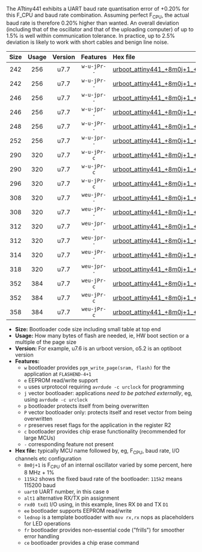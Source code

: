 The ATtiny441 exhibits a UART baud rate quantisation error of +0.20% for this F_CPU and baud rate combination. Assuming perfect F<sub>CPU</sub>, the actual baud rate is therefore 0.20% higher than wanted. An overall deviation (including that of the oscillator and that of the uploading computer) of up to 1.5% is well within communication tolerance. In practice, up to 2.5% deviation is likely to work with short cables and benign line noise.

|Size|Usage|Version|Features|Hex file|
|:-:|:-:|:-:|:-:|:--|
|242|256|u7.7|`w-u-jPr--`|[urboot_attiny441_+8m0j+1_++28k8_uart0_rxa2_txa1_lednop.hex](https://raw.githubusercontent.com/stefanrueger/urboot.hex/main/mcus/attiny441/internal_oscillator/fcpu_+8m0j+1/br_++28k8/urboot_attiny441_+8m0j+1_++28k8_uart0_rxa2_txa1_lednop.hex)|
|242|256|u7.7|`w-u-jPr--`|[urboot_attiny441_+8m0j+1_++28k8_uart1_rxa4_txa5_lednop.hex](https://raw.githubusercontent.com/stefanrueger/urboot.hex/main/mcus/attiny441/internal_oscillator/fcpu_+8m0j+1/br_++28k8/urboot_attiny441_+8m0j+1_++28k8_uart1_rxa4_txa5_lednop.hex)|
|246|256|u7.7|`w-u-jpr--`|[urboot_attiny441_+8m0j+1_++28k8_uart0_rxa2_txa1_lednop_fr.hex](https://raw.githubusercontent.com/stefanrueger/urboot.hex/main/mcus/attiny441/internal_oscillator/fcpu_+8m0j+1/br_++28k8/urboot_attiny441_+8m0j+1_++28k8_uart0_rxa2_txa1_lednop_fr.hex)|
|246|256|u7.7|`w-u-jpr--`|[urboot_attiny441_+8m0j+1_++28k8_uart1_rxa4_txa5_lednop_fr.hex](https://raw.githubusercontent.com/stefanrueger/urboot.hex/main/mcus/attiny441/internal_oscillator/fcpu_+8m0j+1/br_++28k8/urboot_attiny441_+8m0j+1_++28k8_uart1_rxa4_txa5_lednop_fr.hex)|
|248|256|u7.7|`w-u-jPr--`|[urboot_attiny441_+8m0j+1_++28k8_uart0_alt1_rxb2_txa7_lednop.hex](https://raw.githubusercontent.com/stefanrueger/urboot.hex/main/mcus/attiny441/internal_oscillator/fcpu_+8m0j+1/br_++28k8/urboot_attiny441_+8m0j+1_++28k8_uart0_alt1_rxb2_txa7_lednop.hex)|
|252|256|u7.7|`w-u-jpr--`|[urboot_attiny441_+8m0j+1_++28k8_uart0_alt1_rxb2_txa7_lednop_fr.hex](https://raw.githubusercontent.com/stefanrueger/urboot.hex/main/mcus/attiny441/internal_oscillator/fcpu_+8m0j+1/br_++28k8/urboot_attiny441_+8m0j+1_++28k8_uart0_alt1_rxb2_txa7_lednop_fr.hex)|
|290|320|u7.7|`w-u-jPr-c`|[urboot_attiny441_+8m0j+1_++28k8_uart0_rxa2_txa1_lednop_fr_ce.hex](https://raw.githubusercontent.com/stefanrueger/urboot.hex/main/mcus/attiny441/internal_oscillator/fcpu_+8m0j+1/br_++28k8/urboot_attiny441_+8m0j+1_++28k8_uart0_rxa2_txa1_lednop_fr_ce.hex)|
|290|320|u7.7|`w-u-jPr-c`|[urboot_attiny441_+8m0j+1_++28k8_uart1_rxa4_txa5_lednop_fr_ce.hex](https://raw.githubusercontent.com/stefanrueger/urboot.hex/main/mcus/attiny441/internal_oscillator/fcpu_+8m0j+1/br_++28k8/urboot_attiny441_+8m0j+1_++28k8_uart1_rxa4_txa5_lednop_fr_ce.hex)|
|296|320|u7.7|`w-u-jPr-c`|[urboot_attiny441_+8m0j+1_++28k8_uart0_alt1_rxb2_txa7_lednop_fr_ce.hex](https://raw.githubusercontent.com/stefanrueger/urboot.hex/main/mcus/attiny441/internal_oscillator/fcpu_+8m0j+1/br_++28k8/urboot_attiny441_+8m0j+1_++28k8_uart0_alt1_rxb2_txa7_lednop_fr_ce.hex)|
|308|320|u7.7|`weu-jPr--`|[urboot_attiny441_+8m0j+1_++28k8_uart0_rxa2_txa1_ee_lednop.hex](https://raw.githubusercontent.com/stefanrueger/urboot.hex/main/mcus/attiny441/internal_oscillator/fcpu_+8m0j+1/br_++28k8/urboot_attiny441_+8m0j+1_++28k8_uart0_rxa2_txa1_ee_lednop.hex)|
|308|320|u7.7|`weu-jPr--`|[urboot_attiny441_+8m0j+1_++28k8_uart1_rxa4_txa5_ee_lednop.hex](https://raw.githubusercontent.com/stefanrueger/urboot.hex/main/mcus/attiny441/internal_oscillator/fcpu_+8m0j+1/br_++28k8/urboot_attiny441_+8m0j+1_++28k8_uart1_rxa4_txa5_ee_lednop.hex)|
|312|320|u7.7|`weu-jpr--`|[urboot_attiny441_+8m0j+1_++28k8_uart0_rxa2_txa1_ee_lednop_fr.hex](https://raw.githubusercontent.com/stefanrueger/urboot.hex/main/mcus/attiny441/internal_oscillator/fcpu_+8m0j+1/br_++28k8/urboot_attiny441_+8m0j+1_++28k8_uart0_rxa2_txa1_ee_lednop_fr.hex)|
|312|320|u7.7|`weu-jpr--`|[urboot_attiny441_+8m0j+1_++28k8_uart1_rxa4_txa5_ee_lednop_fr.hex](https://raw.githubusercontent.com/stefanrueger/urboot.hex/main/mcus/attiny441/internal_oscillator/fcpu_+8m0j+1/br_++28k8/urboot_attiny441_+8m0j+1_++28k8_uart1_rxa4_txa5_ee_lednop_fr.hex)|
|314|320|u7.7|`weu-jPr--`|[urboot_attiny441_+8m0j+1_++28k8_uart0_alt1_rxb2_txa7_ee_lednop.hex](https://raw.githubusercontent.com/stefanrueger/urboot.hex/main/mcus/attiny441/internal_oscillator/fcpu_+8m0j+1/br_++28k8/urboot_attiny441_+8m0j+1_++28k8_uart0_alt1_rxb2_txa7_ee_lednop.hex)|
|318|320|u7.7|`weu-jpr--`|[urboot_attiny441_+8m0j+1_++28k8_uart0_alt1_rxb2_txa7_ee_lednop_fr.hex](https://raw.githubusercontent.com/stefanrueger/urboot.hex/main/mcus/attiny441/internal_oscillator/fcpu_+8m0j+1/br_++28k8/urboot_attiny441_+8m0j+1_++28k8_uart0_alt1_rxb2_txa7_ee_lednop_fr.hex)|
|352|384|u7.7|`weu-jPr-c`|[urboot_attiny441_+8m0j+1_++28k8_uart0_rxa2_txa1_ee_lednop_fr_ce.hex](https://raw.githubusercontent.com/stefanrueger/urboot.hex/main/mcus/attiny441/internal_oscillator/fcpu_+8m0j+1/br_++28k8/urboot_attiny441_+8m0j+1_++28k8_uart0_rxa2_txa1_ee_lednop_fr_ce.hex)|
|352|384|u7.7|`weu-jPr-c`|[urboot_attiny441_+8m0j+1_++28k8_uart1_rxa4_txa5_ee_lednop_fr_ce.hex](https://raw.githubusercontent.com/stefanrueger/urboot.hex/main/mcus/attiny441/internal_oscillator/fcpu_+8m0j+1/br_++28k8/urboot_attiny441_+8m0j+1_++28k8_uart1_rxa4_txa5_ee_lednop_fr_ce.hex)|
|358|384|u7.7|`weu-jPr-c`|[urboot_attiny441_+8m0j+1_++28k8_uart0_alt1_rxb2_txa7_ee_lednop_fr_ce.hex](https://raw.githubusercontent.com/stefanrueger/urboot.hex/main/mcus/attiny441/internal_oscillator/fcpu_+8m0j+1/br_++28k8/urboot_attiny441_+8m0j+1_++28k8_uart0_alt1_rxb2_txa7_ee_lednop_fr_ce.hex)|

- **Size:** Bootloader code size including small table at top end
- **Usage:** How many bytes of flash are needed, ie, HW boot section or a multiple of the page size
- **Version:** For example, u7.6 is an urboot version, o5.2 is an optiboot version
- **Features:**
  + `w` bootloader provides `pgm_write_page(sram, flash)` for the application at `FLASHEND-4+1`
  + `e` EEPROM read/write support
  + `u` uses urprotocol requiring `avrdude -c urclock` for programming
  + `j` vector bootloader: applications *need to be patched externally*, eg, using `avrdude -c urclock`
  + `p` bootloader protects itself from being overwritten
  + `P` vector bootloader only: protects itself and reset vector from being overwritten
  + `r` preserves reset flags for the application in the register R2
  + `c` bootloader provides chip erase functionality (recommended for large MCUs)
  + `-` corresponding feature not present
- **Hex file:** typically MCU name followed by, eg, F<sub>CPU</sub>, baud rate, I/O channels etc configuration
  + `8m0j+1` is F<sub>CPU</sub> of an internal oscillator varied by some percent, here 8 MHz + 1%
  + `115k2` shows the fixed baud rate of the bootloader: `115k2` means 115200 baud
  + `uart0` UART number, in this case `0`
  + `alt1` alternative RX/TX pin assignment
  + `rxd0 txd1` I/O using, in this example, lines RX `D0` and TX `D1`
  + `ee` bootloader supports EEPROM read/write
  + `lednop` is a template bootloader with `mov rx,rx` nops as placeholders for LED operations
  + `fr` bootloader provides non-essential code ("frills") for smoother error handling
  + `ce` bootloader provides a chip erase command
